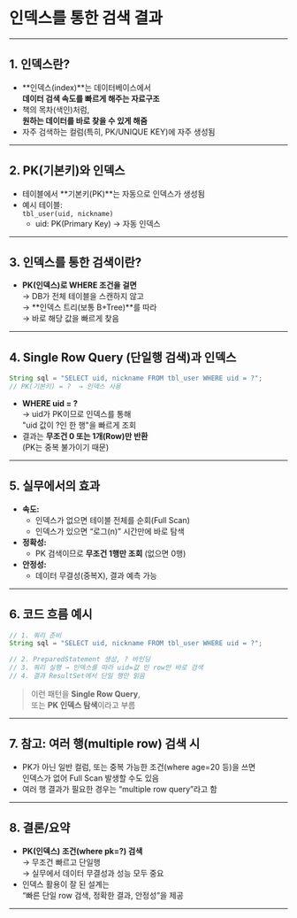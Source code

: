# 인덱스를 통한 검색 결과

---

## 1. 인덱스란?

- **인덱스(index)**는 데이터베이스에서  
  **데이터 검색 속도를 빠르게 해주는 자료구조**  
- 책의 목차(색인)처럼,  
  **원하는 데이터를 바로 찾을 수 있게 해줌**
- 자주 검색하는 컬럼(특히, PK/UNIQUE KEY)에 자주 생성됨

---

## 2. PK(기본키)와 인덱스

- 테이블에서 **기본키(PK)**는 자동으로 인덱스가 생성됨
- 예시 테이블:  
  `tbl_user(uid, nickname)`
    - uid: PK(Primary Key) → 자동 인덱스

---

## 3. 인덱스를 통한 검색이란?

- **PK(인덱스)로 WHERE 조건을 걸면**  
  → DB가 전체 테이블을 스캔하지 않고  
  → **인덱스 트리(보통 B+Tree)**를 따라  
  → 바로 해당 값을 빠르게 찾음

---

## 4. Single Row Query (단일행 검색)과 인덱스

```java
String sql = "SELECT uid, nickname FROM tbl_user WHERE uid = ?";
// PK(기본키) = ?  → 인덱스 사용
```

- **WHERE uid = ?**  
  → uid가 PK이므로 인덱스를 통해  
    "uid 값이 ?인 한 행"을 빠르게 조회  
- 결과는 **무조건 0 또는 1개(Row)만 반환**  
  (PK는 중복 불가이기 때문)

---

## 5. 실무에서의 효과

- **속도:**  
  - 인덱스가 없으면 테이블 전체를 순회(Full Scan)  
  - 인덱스가 있으면 “로그(n)” 시간만에 바로 탐색
- **정확성:**  
  - PK 검색이므로 **무조건 1행만 조회** (없으면 0행)
- **안정성:**  
  - 데이터 무결성(중복X), 결과 예측 가능

---

## 6. 코드 흐름 예시

```java
// 1. 쿼리 준비
String sql = "SELECT uid, nickname FROM tbl_user WHERE uid = ?";

// 2. PreparedStatement 생성, ? 바인딩
// 3. 쿼리 실행 → 인덱스를 따라 uid=값 인 row만 바로 검색
// 4. 결과 ResultSet에서 단일 행만 읽음
```
> 이런 패턴을 **Single Row Query**,  
> 또는 **PK 인덱스 탐색**이라고 부름

---

## 7. 참고: 여러 행(multiple row) 검색 시

- PK가 아닌 일반 컬럼, 또는 중복 가능한 조건(where age=20 등)을 쓰면  
  인덱스가 없어 Full Scan 발생할 수도 있음  
- 여러 행 결과가 필요한 경우는 “multiple row query”라고 함

---

## 8. 결론/요약

- **PK(인덱스) 조건(where pk=?) 검색**  
  → 무조건 빠르고 단일행  
  → 실무에서 데이터 무결성과 성능 모두 중요  
- 인덱스 활용이 잘 된 설계는  
  “빠른 단일 row 검색, 정확한 결과, 안정성”을 제공

---

